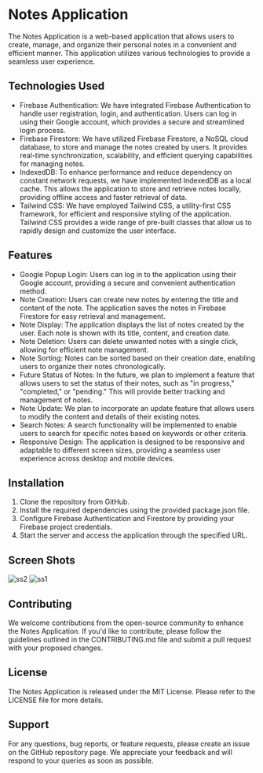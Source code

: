# Notes Application

The Notes Application is a web-based application that allows users to create, manage, and organize their personal notes in a convenient and efficient manner. This application utilizes various technologies to provide a seamless user experience.

## Technologies Used

- Firebase Authentication: We have integrated Firebase Authentication to handle user registration, login, and authentication. Users can log in using their Google account, which provides a secure and streamlined login process.
- Firebase Firestore: We have utilized Firebase Firestore, a NoSQL cloud database, to store and manage the notes created by users. It provides real-time synchronization, scalability, and efficient querying capabilities for managing notes.
- IndexedDB: To enhance performance and reduce dependency on constant network requests, we have implemented IndexedDB as a local cache. This allows the application to store and retrieve notes locally, providing offline access and faster retrieval of data.
- Tailwind CSS: We have employed Tailwind CSS, a utility-first CSS framework, for efficient and responsive styling of the application. Tailwind CSS provides a wide range of pre-built classes that allow us to rapidly design and customize the user interface.

## Features

- Google Popup Login: Users can log in to the application using their Google account, providing a secure and convenient authentication method.
- Note Creation: Users can create new notes by entering the title and content of the note. The application saves the notes in Firebase Firestore for easy retrieval and management.
- Note Display: The application displays the list of notes created by the user. Each note is shown with its title, content, and creation date.
- Note Deletion: Users can delete unwanted notes with a single click, allowing for efficient note management.
- Note Sorting: Notes can be sorted based on their creation date, enabling users to organize their notes chronologically.
- Future Status of Notes: In the future, we plan to implement a feature that allows users to set the status of their notes, such as "in progress," "completed," or "pending." This will provide better tracking and management of notes.
- Note Update: We plan to incorporate an update feature that allows users to modify the content and details of their existing notes.
- Search Notes: A search functionality will be implemented to enable users to search for specific notes based on keywords or other criteria.
- Responsive Design: The application is designed to be responsive and adaptable to different screen sizes, providing a seamless user experience across desktop and mobile devices.

## Installation

1. Clone the repository from GitHub.
2. Install the required dependencies using the provided package.json file.
3. Configure Firebase Authentication and Firestore by providing your Firebase project credentials.
4. Start the server and access the application through the specified URL.

## Screen Shots

<img src="https://firebasestorage.googleapis.com/v0/b/notes-5bb98.appspot.com/o/Screenshot%202023-05-18%20160705.png?alt=media&token=b47b1e80-3fda-4efe-b5bb-13183a7dd7df" alt="ss2" />
<img src="https://firebasestorage.googleapis.com/v0/b/notes-5bb98.appspot.com/o/Screenshot%202023-05-18%20160255.png?alt=media&token=f8927f66-8643-4911-9764-bca72b34188d" alt="ss1" />

## Contributing

We welcome contributions from the open-source community to enhance the Notes Application. If you'd like to contribute, please follow the guidelines outlined in the CONTRIBUTING.md file and submit a pull request with your proposed changes.

## License

The Notes Application is released under the MIT License. Please refer to the LICENSE file for more details.

## Support

For any questions, bug reports, or feature requests, please create an issue on the GitHub repository page. We appreciate your feedback and will respond to your queries as soon as possible.
